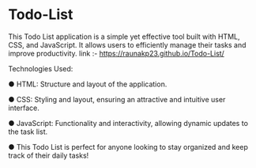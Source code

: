 # Todo-List
This Todo List application is a simple yet effective tool built with HTML, CSS, and JavaScript. It allows users to efficiently manage their tasks and improve productivity.
link :- https://raunakp23.github.io/Todo-List/

Technologies Used:



● HTML: Structure and layout of the application.

● CSS: Styling and layout, ensuring an attractive and intuitive user interface.

● JavaScript: Functionality and interactivity, allowing dynamic updates to the task list.

● This Todo List is perfect for anyone looking to stay organized and keep track of their daily tasks!
